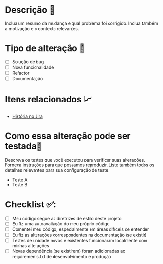 
# Descrição 📖

Inclua um resumo da mudança e qual problema foi corrigido. Inclua também a motivação e o contexto relevantes. 

# Tipo de alteração 🧐

- [ ] Solução de bug
- [ ] Nova funcionalidade
- [ ] Refactor
- [ ] Documentação

# Itens relacionados 📈
- [História no Jira]()

# Como essa alteração pode ser testada🧪

Descreva os testes que você executou para verificar suas alterações. Forneça instruções para que possamos reproduzir. Liste também todos os detalhes relevantes para sua configuração de teste.

- Teste A
- Teste B

# Checklist ✅:

- [ ] Meu código segue as diretrizes de estilo deste projeto
- [ ] Eu fiz uma autoavaliação do meu próprio código
- [ ] Comentei meu código, especialmente em áreas difíceis de entender
- [ ] Eu fiz as alterações correspondentes na documentação (se existir)
- [ ] Testes de unidade novos e existentes funcionaram localmente com minhas alterações
- [ ] Novas dependência (se existirem) foram adicionadas ao requirements.txt de desenvolvimento e produção
